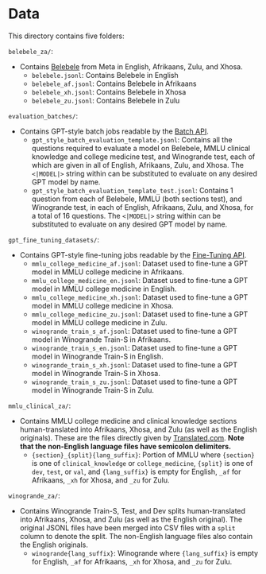 # Data

This directory contains five folders:

`belebele_za/`:
- Contains [Belebele](https://github.com/facebookresearch/belebele) from Meta in English, Afrikaans, Zulu, and Xhosa.
  - `belebele.jsonl`: Contains Belebele in English
  - `belebele_af.jsonl`: Contains Belebele in Afrikaans
  - `belebele_xh.jsonl`: Contains Belebele in Xhosa
  - `belebele_zu.jsonl`: Contains Belebele in Zulu

`evaluation_batches/`:
- Contains GPT-style batch jobs readable by the [Batch API](https://platform.openai.com/docs/guides/batch).
  - `gpt_style_batch_evaluation_template.jsonl`: Contains all the questions required to evaluate a model on Belebele, MMLU clinical knowledge and college medicine test, and Winogrande test, each of which are given in all of English, Afrikaans, Zulu, and Xhosa. The `<|MODEL|>` string within can be substituted to evaluate on any desired GPT model by name.
  - `gpt_style_batch_evaluation_template_test.jsonl`: Contains 1 question from each of Belebele, MMLU (both sections test), and Winogrande test, in each of English, Afrikaans, Zulu, and Xhosa, for a total of 16 questions. The `<|MODEL|>` string within can be substituted to evaluate on any desired GPT model by name.

`gpt_fine_tuning_datasets/`:
- Contains GPT-style fine-tuning jobs readable by the [Fine-Tuning API](https://platform.openai.com/docs/guides/fine-tuning).
  - `mmlu_college_medicine_af.jsonl`: Dataset used to fine-tune a GPT model in MMLU college medicine in Afrikaans.
  - `mmlu_college_medicine_en.jsonl`: Dataset used to fine-tune a GPT model in MMLU college medicine in English.
  - `mmlu_college_medicine_xh.jsonl`: Dataset used to fine-tune a GPT model in MMLU college medicine in Xhosa.
  - `mmlu_college_medicine_zu.jsonl`: Dataset used to fine-tune a GPT model in MMLU college medicine in Zulu.
  - `winogrande_train_s_af.jsonl`: Dataset used to fine-tune a GPT model in Winogrande Train-S in Afrikaans.
  - `winogrande_train_s_en.jsonl`: Dataset used to fine-tune a GPT model in Winogrande Train-S in English.
  - `winogrande_train_s_xh.jsonl`: Dataset used to fine-tune a GPT model in Winogrande Train-S in Xhosa.
  - `winogrande_train_s_zu.jsonl`: Dataset used to fine-tune a GPT model in Winogrande Train-S in Zulu.

`mmlu_clinical_za/`:
- Contains MMLU college medicine and clinical knowledge sections human-translated into Afrikaans, Xhosa, and Zulu (as well as the English originals). These are the files directly given by [Translated.com](https://Translated.com). **Note that the non-English language files have semicolon delimiters.**
  - `{section}_{split}{lang_suffix}`: Portion of MMLU where `{section}` is one of `clinical_knowledge` or `college_medicine`, `{split}` is one of `dev`, `test`, or `val`, and `{lang_suffix}` is empty for English, `_af` for Afrikaans, `_xh` for Xhosa, and `_zu` for Zulu.

`winogrande_za/`:
- Contains Winogrande Train-S, Test, and Dev splits human-translated into Afrikaans, Xhosa, and Zulu (as well as the English original). The original JSONL files have been merged into CSV files with a `split` column to denote the split. The non-English language files also contain the English originals.
  - `winogrande{lang_suffix}`: Winogrande where `{lang_suffix}` is empty for English, `_af` for Afrikaans, `_xh` for Xhosa, and `_zu` for Zulu.
